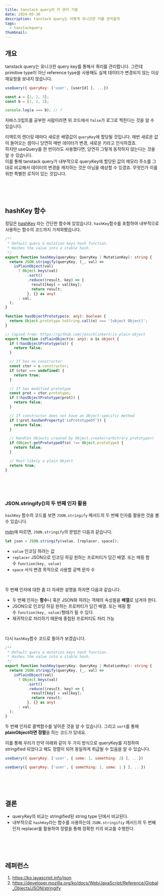 ```yaml
---
title: tanstack query의 키 관리 기법
date: 2024-05-30
description: tanstack query는 어떻게 유니크한 키를 관리할까
tags:
  - tanstackquery
thumbnail:
---
```


## 개요

tanstack query는 유니크한 query key를 통해서 쿼리를 관리합니다.
그런데 primitive type이 아닌 reference type을 사용해도 실제 데이터가 변경되지 않는 이상 재요청을 보내지 않습니다.

```jsx
useQuery({ queryKey: ['user', [userId] ], ...})
```

```js
const a = [1, 2, 3];
const b = [1, 2, 3];

console.log(a === b); // ?
```

자바스크립트를 공부한 사람이라면 위 코드에서 `false`가 로그로 찍힌다는 것을 알 수 있습니다.

리액트의 렌더링 때마다 새로운 배열값이 `queryKey`에 할당될 것입니다.
매번 새로운 값이 들어오는 셈이니 당연히 매번 데이터가 변경, 새로운 키라고 인식하겠죠. <br />
하지만 useQuery를 한 번이라도 사용했다면, 당연히 그렇게 동작하지 않는다는 것을 알 수 있습니다. <br />
이를 통해 tanstack query가 내부적으로 queryKey에 할당된 값의 메모리 주소를 그대로 비교해서 데이터의 변경을 캐치하는 것은 아님을 예상할 수 있겠죠.
무엇인가 이를 위한 특별한 로직이 있는 것입니다.

<br />
<br />
<br />

## hashKey 함수

정답은 [hashKey](https://github.com/TanStack/query/blob/b0c09aa63d7b8dad84d34ee5ba49d280032e467d/packages/query-core/src/utils.ts#L178) 라는 간단한 함수에 있었습니다.
`hashKey`함수를 포함하여 내부적으로 사용하는 함수의 코드까지 가져와봤습니다.

```ts
/**
 * Default query & mutation keys hash function.
 * Hashes the value into a stable hash.
 */
export function hashKey(queryKey: QueryKey | MutationKey): string {
  return JSON.stringify(queryKey, (_, val) =>
    isPlainObject(val)
      ? Object.keys(val)
          .sort()
          .reduce((result, key) => {
            result[key] = val[key];
            return result;
          }, {} as any)
      : val,
  );
}

function hasObjectPrototype(o: any): boolean {
  return Object.prototype.toString.call(o) === '[object Object]';
}

// Copied from: https://github.com/jonschlinkert/is-plain-object
export function isPlainObject(o: any): o is object {
  if (!hasObjectPrototype(o)) {
    return false;
  }

  // If has no constructor
  const ctor = o.constructor;
  if (ctor === undefined) {
    return true;
  }

  // If has modified prototype
  const prot = ctor.prototype;
  if (!hasObjectPrototype(prot)) {
    return false;
  }

  // If constructor does not have an Object-specific method
  if (!prot.hasOwnProperty('isPrototypeOf')) {
    return false;
  }

  // Handles Objects created by Object.create(<arbitrary prototype>)
  if (Object.getPrototypeOf(o) !== Object.prototype) {
    return false;
  }

  // Most likely a plain Object
  return true;
}
```

<br />
<br />
<br />

### JSON.stringify()의 두 번째 인자 활용

`hashKey` 함수의 코드를 보면 `JSON.stringify` 메서드의 두 번째 인자를 활용한 것을 볼 수 있습니다.

[mdn](https://developer.mozilla.org/ko/docs/Web/JavaScript/Reference/Global_Objects/JSON/stringify)에 따르면, `JSON.stringify`의 문법은 다음과 같습니다.

```js
let json = JSON.stringify(value, [replacer, space]);
```

- `value`
  인코딩 하려는 값
- `replacer`
  JSON으로 인코딩 하길 원하는 프로퍼티가 담긴 배열. 또는 매핑 함수 `function(key, value)`
- `space`
  서식 변경 목적으로 사용할 공백 문자 수

<br />

두 번째 인자에 대한 좀 더 자세한 설명을 하자면 다음과 같습니다.

- 두 번째 인자는 **함수**나 혹은 JSON화 하려는 객체의 속성들을 **배열**로 넘겨야 한다.
- JSON으로 인코딩 하길 원하는 프로퍼티가 담긴 배열. 또는 매핑 함수 `function(key, value)`형태가 될 수 있다.
- 재귀적으로 처리하기 때문에 중첩된 프로퍼티도 처리 가능

<br />

다시 `hashKey`함수 코드로 돌아가 보겠습니다.

```ts
/**
 * Default query & mutation keys hash function.
 * Hashes the value into a stable hash.
 */
export function hashKey(queryKey: QueryKey | MutationKey): string {
  return JSON.stringify(queryKey, (_, val) =>
    isPlainObject(val)
      ? Object.keys(val)
          .sort()
          .reduce((result, key) => {
            result[key] = val[key];
            return result;
          }, {} as any)
      : val,
  );
}
```

두 번째 인자로 콜백함수를 넣어준 것을 알 수 있습니다.
그리고 `sort`를 통해 **plainObject라면 정렬**을 하는 코드가 있네요.

이를 통해 우리가 만약 아래와 같이 두 가지 방식으로 queryKey를 지정하여 stringified 되었다고 해도 정렬이 되어 동일하게 취급될 수 있음을 알 수 있습니다.

```js
useQuery({ queryKey: ['user', { some: 1, something: 2} ], ...})
```

```js
useQuery({ queryKey: ['user', { something: 2, some: 1 } ], ...})
```

<br />
<br />
<br />

## 결론

- queryKey의 비교는 stringified된 string type 단에서 비교된다.
- 내부적으로 `hashKey`라는 함수를 사용하는데 `JSON.stringifiy` 메서드의 두 번째 인자 replacer를 활용하여 정렬을 통해 정확한 키의 비교를 수행한다.

<br />
<br />
<br />

## 레퍼런스

1. https://ko.javascript.info/json
2. https://developer.mozilla.org/ko/docs/Web/JavaScript/Reference/Global_Objects/JSON/stringify
